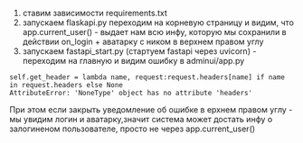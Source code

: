 1. ставим зависимости requirements.txt
2. запускаем flaskapi.py переходим на корневую страницу и видим, что app.current_user() - выдает нам всю инфу, которую мы сохранили в действии on_login + аватарку с ником в верхнем правом углу
3. запускаем fastapi_start.py (стартуем fastapi через uvicorn) - переходим на главную и видим ошибку в adminui/app.py
```
self.get_header = lambda name, request:request.headers[name] if name in request.headers else None
AttributeError: 'NoneType' object has no attribute 'headers'
```
При этом если закрыть уведомление об ошибке в ерхнем правом углу - мы увидим логин и аватарку,значит система может достать инфу о залогиненом пользователе, просто не через app.current_user()